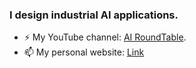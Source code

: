 ### I design industrial AI applications.
- ⚡ My YouTube channel: [AI RoundTable](https://www.youtube.com/@airoundtable).
- 📫 My personal website: [Link](https://farzad-r.github.io/)
<!--
Here are some ideas to get you started:

- 🔭 I’m currently working on ...
- 🌱 I’m currently learning ...
- 👯 I’m looking to collaborate on ...
- 🤔 I’m looking for help with ...
- 💬 Ask me about ...
- 📫 How to reach me: ...
- 😄 Pronouns: ...
- ⚡ Fun fact: ...

https://github.com/alexandresanlim/Badges4-README.md-Profile#-social-
-->
